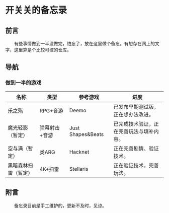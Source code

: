 # 开关关的备忘录

## 前言

　　有些事情做到一半没做完，怕忘了，放在这里做个备忘。有想存在网上的文字，这里算是个比较可控的仓库。

## 导航

### 做到一半的游戏

| 名称                                  | 类型          | 参考游戏          | 进度                                     |
| ------------------------------------- | ------------- | ----------------- | ---------------------------------------- |
| [乐之殇](pages/gamemake/deathofmusic.md) | RPG+音游      | Deemo             | 已发布早期测试版，正在想办法改进。       |
| 魔光轻影（暂定）                      | 弹幕射击+音游 | Just Shapes&Beats | 已完成技术验证，正在完善玩法与填补内容。 |
| 空与满（暂定）                        | 类ARG         | Hacknet           | 正在完善剧情、验证技术。                 |
| 黑暗森林扫雷（暂定）                  | 4K+扫雷       | Stellaris         | 正在验证技术，完善玩法。                 |

## 附言

　　备忘录目前是手工维护的，更新不及时，见谅。
